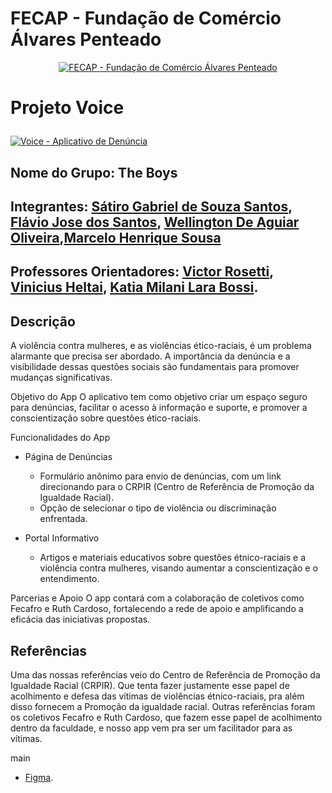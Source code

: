 # FECAP - Fundação de Comércio Álvares Penteado

<p align="center">
<a href= "https://www.fecap.br/"><img src="https://encrypted-tbn0.gstatic.com/images?q=tbn:ANd9GcRhZPrRa89Kma0ZZogxm0pi-tCn_TLKeHGVxywp-LXAFGR3B1DPouAJYHgKZGV0XTEf4AE&usqp=CAU" alt="FECAP - Fundação de Comércio Álvares Penteado" border="0"></a>
</p>

# Projeto Voice<p align="center">
<a href="#"><img src="URL_DA_LOGO_DO_VOICE" alt="Voice - Aplicativo de Denúncia" border="0"></a>
</p>



## Nome do Grupo: The Boys

## Integrantes: <a href="https://br.linkedin.com/in/s%C3%A1tiro-gabriel-27081430b">Sátiro Gabriel de Souza Santos</a>, <a href="https://www.linkedin.com/in/flaviojose-santos/">Flávio Jose dos Santos</a>, <a href="https://www.linkedin.com/in/wellington-oliveira-5b46a0191/">Wellington De Aguiar Oliveira</a>,<a href="https://www.linkedin.com/in/marcelo-souza-36403b260/?utm_source=share&utm_campaign=share_via&utm_content=profile&utm_medium=android_app">Marcelo Henrique Sousa</a>

## Professores Orientadores: <a href="https://www.linkedin.com/in/victorbarq/">Victor Rosetti</a>, <a href="https://www.linkedin.com/in/vheltai/">Vinicius Heltai</a>, <a href="https://www.linkedin.com/in/katia-bossi/"> Katia Milani Lara Bossi</a>.

## Descrição

A violência contra mulheres,  e as violências ético-raciais, é um problema alarmante que precisa ser abordado. A importância da denúncia e a visibilidade dessas questões sociais são fundamentais para promover mudanças significativas.

Objetivo do App
O aplicativo tem como objetivo criar um espaço seguro para denúncias, facilitar o acesso à informação e suporte, e promover a conscientização sobre questões ético-raciais.

Funcionalidades do App
- Página de Denúncias
  - Formulário anônimo para envio de denúncias, com um link direcionando para o CRPIR (Centro de Referência de Promoção da Igualdade Racial).
  - Opção de selecionar o tipo de violência ou discriminação enfrentada.

- Portal Informativo
  - Artigos e materiais educativos sobre questões étnico-raciais e a violência contra mulheres, visando aumentar a conscientização e o entendimento.

Parcerias e Apoio
O app contará com a colaboração de coletivos como Fecafro e Ruth Cardoso, fortalecendo a rede de apoio e amplificando a eficácia das iniciativas propostas.

## Referências
Uma das nossas referências veio do Centro de Referência de Promoção da Igualdade Racial (CRPIR). Que tenta fazer justamente esse papel de acolhimento e defesa das vítimas de violências étnico-raciais, pra além disso fornecem a Promoção da igualdade racial.
Outras referências foram os coletivos Fecafro e Ruth Cardoso, que fazem esse papel de acolhimento dentro da faculdade, e nosso app vem pra ser um facilitador para as vítimas.


 main
- [Figma](https://www.figma.com/design/6ulN34TlcZpjF9bQde2QxN/Untitled?node-id=0-1&t=SfLDRvDMNlrHqicn-1).
